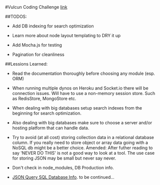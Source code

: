 #Vulcun Coding Challenge
[link](https://still-mesa-8523.herokuapp.com/)

##TODOS:

- Add DB indexing for search optimization

- Learn more about node layout templating to DRY it up

- Add Mocha.js for testing

- Pagination for cleanliness

##Lessions Learned:

- Read the documentation thoroughly before choosing any module (esp. ORM)

- When running multiple dynos on Heroku and Socket.io there will be connection issues. Will have to use a non-memory session store. Such as RedisStore, MongoStore etc.

- When dealing with big databases setup search indexes from the beginning for search optimization.

- Also dealing with big databases make sure to choose a server and/or hosting platform that can handle data.

- Try to avoid (at all cost) storing collection data in a relational database column. If you really need to store object or array data going with a NoSQL db might be a better choice. Amended: After futher reading to say 'NEVER DO THIS' is not a good way to look at a tool. The use case for storing JSON may be small but never say never.

- Don't check in node_modules, DB Production info.

- [JSON Query SQL Database Info](http://stackoverflow.com/questions/23723473/query-json-inside-sql-server-2012-column).
to be continued...


